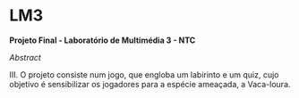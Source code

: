 # LM3

<b> Projeto Final - Laboratório de Multimédia 3 - NTC </b> 

<i> Abstract </i>

III. O projeto consiste num jogo, que engloba um labirinto e um quiz, cujo objetivo é sensibilizar os jogadores para a espécie ameaçada, a Vaca-loura.
